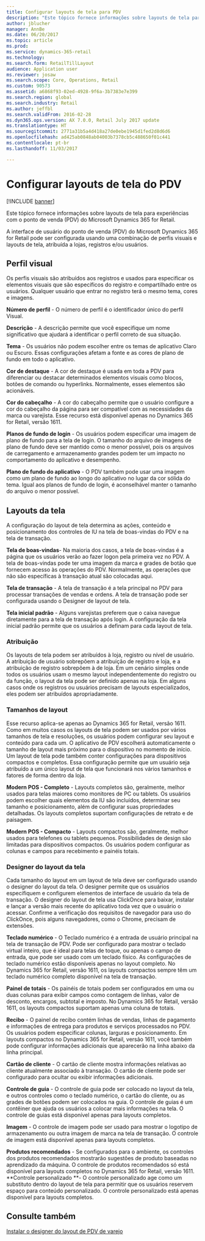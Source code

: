 ```yaml
---
title: Configurar layouts de tela para PDV
description: "Este tópico fornece informações sobre layouts de tela para experiências com o ponto de venda (PDV) do Microsoft Dynamics 365 for Retail."
author: jblucher
manager: AnnBe
ms.date: 06/20/2017
ms.topic: article
ms.prod: 
ms.service: dynamics-365-retail
ms.technology: 
ms.search.form: RetailTillLayout
audience: Application user
ms.reviewer: josaw
ms.search.scope: Core, Operations, Retail
ms.custom: 90573
ms.assetid: a6868f93-02ed-4928-9f6a-3b7383e7e399
ms.search.region: global
ms.search.industry: Retail
ms.author: jeffbl
ms.search.validFrom: 2016-02-28
ms.dyn365.ops.version: AX 7.0.0, Retail July 2017 update
ms.translationtype: HT
ms.sourcegitcommit: 2771a31b5a4d418a27de0ebe1945d1fed2d8d6d6
ms.openlocfilehash: ad425ab0848ab04003b7378cb5c488650f01c441
ms.contentlocale: pt-br
ms.lasthandoff: 11/03/2017

---
```


# <a name="configure-screen-layouts-for-pos"></a>Configurar layouts de tela do PDV

[!INCLUDE [banner](includes/banner.md)]

Este tópico fornece informações sobre layouts de tela para experiências com o ponto de venda (PDV) do Microsoft Dynamics 365 for Retail.

A interface de usuário do ponto de venda (PDV) do Microsoft Dynamics 365 for Retail pode ser configurada usando uma combinação de perfis visuais e layouts de tela, atribuída a lojas, registros e/ou usuários.

## <a name="visual-profile"></a>Perfil visual
Os perfis visuais são atribuídos aos registros e usados para especificar os elementos visuais que são específicos do registro e compartilhado entre os usuários. Qualquer usuário que entrar no registro terá o mesmo tema, cores e imagens. 

**Número de perfil** - O número de perfil é o identificador único do perfil Visual. 

**Descrição** - A descrição permite que você especifique um nome significativo que ajudará a identificar o perfil correto de sua situação.

**Tema** - Os usuários não podem escolher entre os temas de aplicativo Claro ou Escuro. Essas configurações afetam a fonte e as cores de plano de fundo em todo o aplicativo.

**Cor de destaque** - A cor de destaque é usada em toda a PDV para diferenciar ou destacar determinados elementos visuais como blocos, botões de comando ou hyperlinks. Normalmente, esses elementos são acionáveis.

**Cor do cabeçalho** - A cor do cabeçalho permite que o usuário configure a cor do cabeçalho da página para ser compatível com as necessidades da marca ou varejista. Esse recurso está disponível apenas no Dynamics 365 for Retail, versão 1611.

**Planos de fundo de login** - Os usuários podem especificar uma imagem de plano de fundo para a tela de login. O tamanho do arquivo de imagens de plano de fundo deve ser mantido como o menor possível, pois os arquivos de carregamento e armazenamento grandes podem ter um impacto no comportamento do aplicativo e desempenho.

**Plano de fundo do aplicativo** - O PDV também pode usar uma imagem como um plano de fundo ao longo do aplicativo no lugar da cor sólida do tema. Igual aos planos de fundo de login, é aconselhável manter o tamanho do arquivo o menor possível.

## <a name="screen-layouts"></a>Layouts da tela
A configuração do layout de tela determina as ações, conteúdo e posicionamento dos controles de IU na tela de boas-vindas do PDV e na tela de transação. 

**Tela de boas-vindas**- Na maioria dos casos, a tela de boas-vindas é a página que os usuários verão ao fazer logon pela primeira vez no PDV. A tela de boas-vindas pode ter uma imagem da marca e grades de botão que fornecem acesso às operações do PDV. Normalmente, as operações que não são específicas à transação atual são colocadas aqui. 

**Tela de transação** - A tela de transação é a tela principal no PDV para processar transações de vendas e ordens. A tela de transação pode ser configurada usando o Designer de layout de tela. 

**Tela inicial padrão** - Alguns varejistas preferem que o caixa navegue diretamente para a tela de transação após login. A configuração da tela inicial padrão permite que os usuários a definam para cada layout de tela.

### <a name="assignment"></a>Atribuição

Os layouts de tela podem ser atribuídos à loja, registro ou nível de usuário. A atribuição de usuário sobrepõem a atribuição de registro e loja, e a atribuição de registro sobrepõem à de loja. Em um cenário simples onde todos os usuários usam o mesmo layout independentemente do registro ou da função, o layout da tela pode ser definido apenas na loja. Em alguns casos onde os registros ou usuários precisam de layouts especializados, eles podem ser atribuídos apropriadamente.

### <a name="layout-sizes"></a>Tamanhos de layout

Esse recurso aplica-se apenas ao Dynamics 365 for Retail, versão 1611. Como em muitos casos os layouts de tela podem ser usados por vários tamanhos de tela e resoluções, os usuários podem configurar seu layout e conteúdo para cada um. O aplicativo de PDV escolherá automaticamente o tamanho de layout mais próximo para o dispositivo no momento de início. Um layout de tela pode também conter configurações para dispositivos compactos e completos. Essa configuração permite que um usuário seja atribuído a um único layout de tela que funcionará nos vários tamanhos e fatores de forma dentro da loja. 

**Modern POS - Completo** - Layouts completos são, geralmente, melhor usados para telas maiores como monitores de PC ou tablets. Os usuários podem escolher quais elementos da IU são incluídos, determinar seu tamanho e posicionamento, além de configurar suas propriedades detalhadas. Os layouts completos suportam configurações de retrato e de paisagem. 

**Modern POS - Compacto** - Layouts compactos são, geralmente, melhor usados para telefones ou tablets pequenos. Possibilidades de design são limitadas para dispositivos compactos. Os usuários podem configurar as colunas e campos para recebimento e painéis totais.

### <a name="screen-layout-designer"></a>Designer do layout da tela

Cada tamanho do layout em um layout de tela deve ser configurado usando o designer do layout da tela. O designer permite que os usuários especifiquem e configurem elementos de interface de usuário da tela de transação. O designer do layout de tela usa ClickOnce para baixar, instalar e lançar a versão mais recente do aplicativo toda vez que o usuário o acessar. Confirme a verificação dos requisitos de navegador para uso do ClickOnce, pois alguns navegadores, como o Chrome, precisam de extensões. 

**Teclado numérico** - O Teclado numérico é a entrada de usuário principal na tela de transação de PDV. Pode ser configurado para mostrar o teclado virtual inteiro, que é ideal para telas de toque, ou apenas o campo de entrada, que pode ser usado com um teclado físico. As configurações de teclado numérico estão disponíveis apenas no layout completo. No Dynamics 365 for Retail, versão 1611, os layouts compactos sempre têm um teclado numérico completo disponível na tela de transação.

**Painel de totais** - Os painéis de totais podem ser configurados em uma ou duas colunas para exibir campos como contagem de linhas, valor de desconto, encargos, subtotal e imposto. No Dynamics 365 for Retail, versão 1611, os layouts compactos suportam apenas uma coluna de totais. 

**Recibo** - O painel de recibo contém linhas de vendas, linhas de pagamento e informações de entrega para produtos e serviços processados no PDV. Os usuários podem especificar colunas, larguras e posicionamento. Em layouts compactos no Dynamics 365 for Retail, versão 1611, você também pode configurar informações adicionais que aparecerão na linha abaixo da linha principal. 

**Cartão de cliente** - O cartão de cliente mostra informações relativas ao cliente atualmente associado à transação. O cartão de cliente pode ser configurado para ocultar ou exibir informações adicionais. 

**Controle de guia** - O controle de guia pode ser colocado no layout da tela, e outros controles como o teclado numérico, o cartão do cliente, ou as grades de botões podem ser colocados na guia. O controle de guias é um contêiner que ajuda os usuários a colocar mais informações na tela. O controle de guias está disponível apenas para layouts completos. 

**Imagem** - O controle de imagem pode ser usado para mostrar o logotipo de armazenamento ou outra imagem de marca na tela de transação. O controle de imagem está disponível apenas para layouts completos. 

**Produtos recomendados** - Se configurados para o ambiente, os controles dos produtos recomendados mostrarão sugestões de produto baseadas no aprendizado da máquina. O controle de produtos recomendados só está disponível para layouts completos no Dynamics 365 for Retail, versão 1611. **Controle personalizado **- O controle personalizado age como um substituto dentro do layout de tela para permitir que os usuários reservem espaço para conteúdo personalizado. O controle personalizado está apenas disponível para layouts completos.

<a name="see-also"></a>Consulte também
--------

[Instalar o designer do layout de PDV de varejo](install-pos-layout-designer.md)




